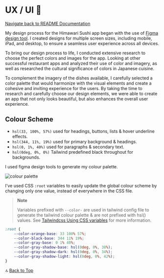 # UX / UI 🎨

[Navigate back to README Documentation](./README.md)

My design process for the Himawari Sushi app began with the use of [Figma design tool](https://www.figma.com/). I
created designs for multiple
screen sizes, including mobile, iPad, and desktop, to ensure a seamless user experience across all devices.

To bring our design process to life, I conducted extensive research to choose the perfect colors and images for the
app. Looking at other successful restaurant apps and analyzed their use of color and imagery, as well as researched
the cultural significance of colors in Japanese cuisine.

To complement the imagery of the dishes available, I carefully selected a
color palette that would harmonize with the visual elements and create a cohesive and inviting experience for the users.
By taking the time to research and carefully choose our design elements, we were able to create an app that not only
looks beautiful, but also enhances the overall user experience.

## Colour Scheme

- `hsl(33, 100%, 57%)` used for headings, buttons, lists & hover underline effects.
- `hsl(344, 11%, 19%)` used for primary background & headings.
- `hsl(0, 1%, 40%)` used for paragraphs & secondary text.
- `hsl(0deg, 0%, 0%)` Tailwind predefined black throughout for backgrounds.

I used figma design tools to generate my colour palette.

![colour palette](../docs/design/colour-palette.png)

I've used CSS `:root` variables to easily update the global colour scheme by changing only one value, instead of
everywhere in the CSS file.

> **Note**
>
> Variables prefixed with `--color-` are used in tailwind config file to generate the tailwind colour palette & are not
> prefixed with hsl() values.
> See [Tailwindcss Using CSS variables](https://tailwindcss.com/docs/customizing-colors#using-css-variables) for more
> information.

```css
:root {
    --color-orange-base: 33 100% 57%;
    --color-black-base: 344 11% 19%;
    --color-gray-base: 0 1% 40%;
    --color-gray-shadow-base: hsl(0deg, 0%, 38%);
    --color-gray-shadow-dark: hsl(0deg, 0%, 34%);
    --color-gray-shadow-light: hsl(0deg, 0%, 42%);
}
```

🔝 [Back to Top](#ux--ui-)
